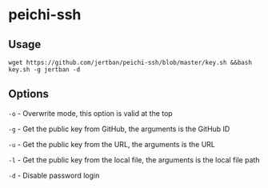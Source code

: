 # peichi-ssh
## Usage

```
wget https://github.com/jertban/peichi-ssh/blob/master/key.sh &&bash key.sh -g jertban -d
```

## Options

`-o` - Overwrite mode, this option is valid at the top

`-g` - Get the public key from GitHub, the arguments is the GitHub ID

`-u` - Get the public key from the URL, the arguments is the URL

`-l` - Get the public key from the local file, the arguments is the local file path

`-d` - Disable password login
